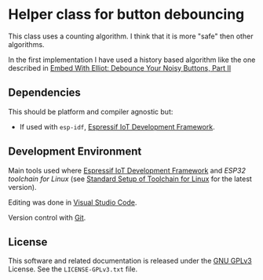 # Helper class for button debouncing

This class uses a counting algorithm.
I think that it is more "safe" then other algorithms.

In the first implementation I have used a history based algorithm like the one described in [Embed With Elliot: Debounce Your Noisy Buttons, Part II](https://hackaday.com/2015/12/10/embed-with-elliot-debounce-your-noisy-buttons-part-ii/)

## Dependencies

This should be platform and compiler agnostic but:

- If used with `esp-idf`, [Espressif IoT Development Framework](https://github.com/espressif/esp-idf).

## Development Environment

Main tools used where [Espressif IoT Development Framework](https://github.com/espressif/esp-idf) and *ESP32 toolchain for Linux*
(see [Standard Setup of Toolchain for Linux](https://github.com/espressif/esp-idf/blob/master/docs/get-started/linux-setup.rst)
for the latest version).

Editing was done in [Visual Studio Code](https://code.visualstudio.com).

Version control with [Git](https://git-scm.com).

## License

This software and related documentation is released under the [GNU GPLv3](http://www.gnu.org/licenses/gpl-3.0.html) License. See the `LICENSE-GPLv3.txt` file.
